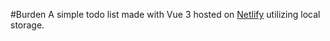 #Burden
A simple todo list made with Vue 3 hosted on [Netlify](https://burden.netlify.app/) utilizing local storage.
